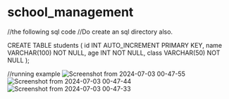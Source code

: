 # school_management

//the following sql code
//Do create an sql directory also.
 

CREATE TABLE students (
    id INT AUTO_INCREMENT PRIMARY KEY,
    name VARCHAR(100) NOT NULL,
    age INT NOT NULL,
    class VARCHAR(50) NOT NULL
);



//running example
![Screenshot from 2024-07-03 00-47-55](https://github.com/iprajwalsingh7/school_management/assets/125043152/b966aa24-7b9e-4b9d-8c64-0ff94a220d96)
![Screenshot from 2024-07-03 00-47-44](https://github.com/iprajwalsingh7/school_management/assets/125043152/0c5026d1-8c59-45d5-b392-cea57bb9e81f)
![Screenshot from 2024-07-03 00-47-33](https://github.com/iprajwalsingh7/school_management/assets/125043152/d48f6276-26fe-4d3b-8389-3e596ee7fcef)

